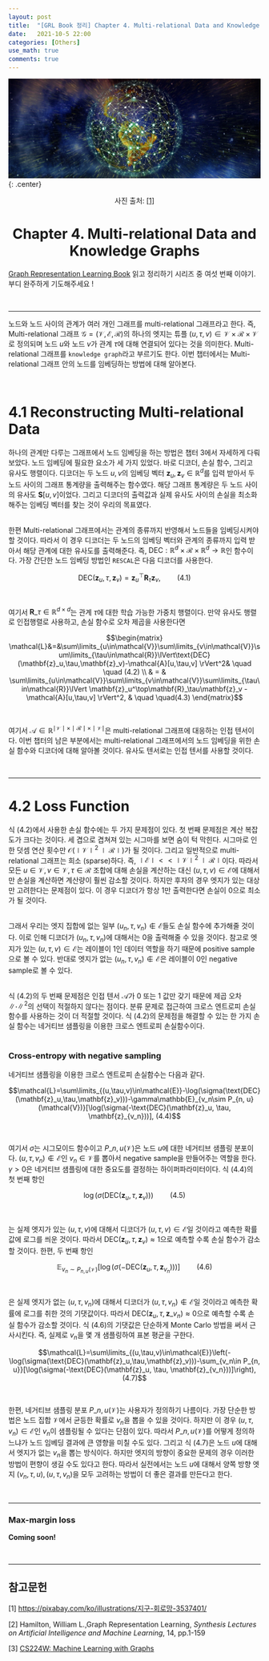```yaml
---
layout: post
title:  "[GRL Book 정리] Chapter 4. Multi-relational Data and Knowledge Graphs"
date:   2021-10-5 22:00
categories: [Others]
use_math: true
comments: true
---
```


![intro](https://raw.githubusercontent.com/HiddenBeginner/hiddenbeginner.github.io/master/static/img/_posts/2021-08-25-grl_book_ch3/earth-network.jpg){: .center}
<center>사진 출처: <a href="#ref1">[1]</a></center>

# <center>Chapter 4. Multi-relational Data and Knowledge Graphs</center>

[Graph Representation Learning Book](https://www.cs.mcgill.ca/~wlh/grl_book/) 읽고 정리하기 시리즈 중 여섯 번째 이야기. 부디 완주하게 기도해주세요 !

<br>

---

노드와 노드 사이의 관계가 여러 개인 그래프를 multi-relational 그래프라고 한다. 즉, Multi-relational 그래프 $\mathcal{G}=(\mathcal{V}, \mathcal{E}, \mathcal{R})$의 하나의 엣지는 튜플 $(u, \tau, v) \in \mathcal{V}\times\mathcal{R}\times\mathcal{V}$로 정의되며 노드 $u$와 노드 $v$가 관계 $\tau$에 대해 연결되어 있다는 것을 의미한다. Multi-relational 그래프를 `knowledge graph`라고 부르기도 한다.  이번 챕터에서는 Multi-relational 그래프 안의 노드를 임베딩하는 방법에 대해 알아본다.

<br>

# 4.1 Reconstructing Multi-relational Data
하나의 관계만 다루는 그래프에서 노드 임베딩을 하는 방법은 챕터 $3$에서 자세하게 다뤄보았다. 노드 임베딩에 필요한 요소가 세 가지 있었다. 바로 디코더, 손실 함수, 그리고 유사도 행렬이다. 디코더는 두 노드 $u, v$의 임베딩 벡터 $\mathbf{z}_u, \mathbf{z}_v\in\mathbb{R}^d$를 입력 받아서 두 노드 사이의 그래프 통계량을 출력해주는 함수였다.  해당 그래프 통계량은 두 노드 사이의 유사도 $\mathbf{S}[u, v]$이었다. 그리고 디코더의 출력값과 실제 유사도 사이의 손실을 최소화해주는 임베딩 벡터를 찾는 것이 우리의 목표였다.<br><br>

한편 Multi-relational 그래프에서는 관계의 종류까지 반영해서 노드들을 임베딩시켜야 할 것이다. 따라서 이 경우 디코더는 두 노드의 임베딩 벡터와 관계의 종류까지 입력 받아서 해당 관계에 대한 유사도를 출력해준다. 즉, $\text{DEC}:\mathbb{R}^d\times\mathcal{R}\times\mathbb{R}^d\rightarrow \mathbb{R}$인 함수이다. 가장 간단한 노드 임베딩 방법인 `RESCAL`은 다음 디코더를 사용한다.

$$\text{DEC}(\mathbf{z}_u,\tau,\mathbf{z}_v)=\mathbf{z}_u^\top\mathbf{R}_\tau\mathbf{z}_v, \quad \quad (4.1)$$

<br>

여기서 $\mathbf{R}\_\tau \in \mathbb{R}^{d\times d}$는 관계 $\tau$에 대한 학습 가능한 가중치 행렬이다. 만약 유사도 행렬로 인접행렬로 사용하고, 손실 함수로 오차 제곱을 사용한다면

$$\begin{matrix}
\mathcal{L}&=&\sum\limits_{u\in\mathcal{V}}\sum\limits_{v\in\mathcal{V}}\sum\limits_{\tau\in\mathcal{R}}\lVert\text{DEC}(\mathbf{z}_u,\tau,\mathbf{z}_v)-\mathcal{A}[u,\tau,v] \rVert^2& \quad \quad (4.2) \\
& = & \sum\limits_{u\in\mathcal{V}}\sum\limits_{v\in\mathcal{V}}\sum\limits_{\tau\in\mathcal{R}}\lVert \mathbf{z}_u^\top\mathbf{R}_\tau\mathbf{z}_v - \mathcal{A}[u,\tau,v] \rVert^2, & \quad \quad(4.3)
\end{matrix}$$

<br>

여기서 $\mathcal{A}\in\mathbb{R}^{\mid \mathcal{V} \mid \times \mid \mathcal{R} \mid \times \mid \mathcal{V} \mid}$은 multi-relational 그래프에 대응하는 인접 텐서이다. 이번 챕터의 남은 부분에서는 multi-relational 그래프에서의 노드 임베딩을 위한 손실 함수와 디코더에 대해 알아볼 것이다. 유사도 텐서로는 인접 텐서를 사용할 것이다.

<br>

---

# 4.2 Loss Function
식 $(4.2)$에서 사용한 손실 함수에는 두 가지 문제점이 있다. 첫 번째 문제점은 계산 복잡도가 크다는 것이다. 세 겹으로 겹쳐져 있는 시그마를 보면 숨이 턱 막힌다. 시그마로 인한 덧셈 연산 횟수만 $\mathcal{O}(\mid \mathcal{V} \mid^2 \mid \mathcal{R} \mid)$가 될 것이다. 그리고 일반적으로 multi-relational 그래프는 희소 (sparse)하다. 즉, $\mid \mathcal{E} \mid << \mid \mathcal{V} \mid^2 \mid \mathcal{R} \mid$이다.  따라서 모든 $u\in \mathcal{V}, v \in \mathcal{V}, \tau \in \mathcal{R}$ 조합에 대해 손실을 계산하는 대신 $(u, \tau, v)\in \mathcal{E}$에 대해서만 손실을 계산하면 계산량이 훨씬 감소할 것이다. 하지만 후자의 경우 엣지가 있는 대상만 고려한다는 문제점이 있다.  이 경우 디코더가 항상 1만 출력한다면 손실이 0으로 최소가 될 것이다. <br><br>

그래서 우리는 엣지 집합에 없는 일부 $(u_n, \tau, v_n)\notin \mathcal{E}$들도 손실 함수에 추가해줄 것이다.  이로 인해 디코더가 $(u_n, \tau, v_n)$에 대해서는 0을 출력해줄 수 있을 것이다. 참고로 엣지가 있는 $(u, \tau, v)\in\mathcal{E}$는 레이블이 1인 데이터 역할을 하기 때문에 positive sample으로 볼 수 있다. 반대로 엣지가 없는 $(u_n, \tau, v_n)\notin \mathcal{E}$은 레이블이 0인 negative sample로 볼 수 있다.<br><br>

식 $(4.2)$의 두 번째 문제점은 인접 텐서 $\mathcal{A}$가 0 또는 1 값만 갖기 때문에 제곱 오차 $\lVert \cdot \rVert^2$의 선택이 적절하지 않다는 점이다. 분류 문제로 접근하여 크로스 엔트로피 손실 함수를 사용하는 것이 더 적절할 것이다. 식 $(4.2)$의 문제점을 해결할 수 있는 한 가지 손실 함수는 네거티브 샘플링을 이용한 크로스 엔트로피 손실함수이다.<br><br>

### Cross-entropy with negative sampling
네거티브 샘플링을 이용한 크로스 엔트로피 손실함수는 다음과 같다.

$$\mathcal{L}=\sum\limits_{(u,\tau,v)\in\mathcal{E}}-\log(\sigma(\text{DEC}(\mathbf{z}_u,\tau,\mathbf{z}_v)))-\gamma\mathbb{E}_{v_n\sim P_{n, u}(\mathcal{V})}[\log(\sigma(-\text{DEC}(\mathbf{z}_u, \tau, \mathbf{z}_{v_n}))], (4.4)$$

<br>

여기서 $\sigma$는 시그모이드 함수이고 $P\_{n,u}(\mathcal{V})$은 노드 $u$에 대한 네거티브 샘플링 분포이다. $(u, \tau, v_n)\notin \mathcal{E}$인 $v_n \in \mathcal{V}$를 뽑아서 negative sample을 만들어주는 역할을 한다. $\gamma>0$은 네거티브 샘플링에 대한 중요도를 결정하는 하이퍼파라미터이다. 식 $(4.4)$의 첫 번째 항인

$$\log(\sigma(\text{DEC}(\mathbf{z}_u,\tau,\mathbf{z}_v))) \quad \quad (4.5)$$

<br>

는 실제 엣지가 있는 $(u, \tau, v)$에 대해서 디코더가 $(u, \tau, v)\in\mathcal{E}$일 것이라고 예측한 확률값에 로그를 씌운 것이다. 따라서 $\text{DEC}(\mathbf{z}_u, \tau, \mathbf{z}_v)\approx1$으로 예측할 수록 손실 함수가 감소할 것이다. 한편, 두 번째 항인

$$\mathbb{E}_{v_n\sim P_{n, u}(\mathcal{V})}[\log(\sigma(-\text{DEC}(\mathbf{z}_u, \tau, \mathbf{z}_{v_n})))] \quad \quad(4.6)$$

<br>

은 실제 엣지가 없는 $(u, \tau, v_n)$에 대해서 디코더가 $(u, \tau, v_n)\notin \mathcal{E}$일 것이라고 예측한 확률에 로그를 취한 것의 기댓값이다. 따라서 $\text{DEC}(\mathbf{z}_u, \tau, \mathbf{z}\_{v_n}) \approx 0$으로 예측할 수록 손실 함수가 감소할 것이다. 식 $(4.6)$의 기댓값은 단순하게 Monte Carlo 방법을 써서 근사시킨다. 즉, 실제로 $v_n$을 몇 개 샘플링하여 표본 평균을 구한다.

$$\mathcal{L}=\sum\limits_{(u,\tau,v)\in\mathcal{E}}\left(-\log(\sigma(\text{DEC}(\mathbf{z}_u,\tau,\mathbf{z}_v)))-\sum_{v_n\in P_{n, u}}[\log(\sigma(-\text{DEC}(\mathbf{z}_u, \tau, \mathbf{z}_{v_n}))]\right), (4.7)$$

<br>

한편, 네거티브 샘플링 분포 $P\_{n, u}(\mathcal{V})$는 사용자가 정의하기 나름이다. 가장 단순한 방법은 노드 집합 $\mathcal{V}$에서 균등한 확률로 $v_n$을 뽑을 수 있을 것이다. 하지만 이 경우 $(u, \tau, v_n)\in\mathcal{E}$인 $v_n$이 샘플링될 수 있다는 단점이 있다. 따라서  $P\_{n, u}(\mathcal{V})$를 어떻게 정의하느냐가 노드 임베딩 결과에 큰 영향을 미칠 수도 있다. 그리고 식 $(4.7)$은 노드 $u$에 대해서 엣지가 없는 $v_n$을 뽑는 방식이다. 하지만 엣지의 방향이 중요한 문제의 경우 이러한 방법이 편향이 생길 수도 있다고 한다. 따라서 실전에서는 노드 $u$에 대해서 양쪽 방향 엣지 $(v_n, \tau, u),(u,\tau,v_n)$을 모두 고려하는 방법이 더 좋은 결과를 만든다고 한다.

<br>

---

### Max-margin loss
**Coming soon!**

<br>

---

## 참고문헌
<p id="ref1">[1] <a href="https://pixabay.com/ko/illustrations/%ec%a7%80%ea%b5%ac-%ed%9a%8c%eb%a1%9c%eb%a7%9d-3537401/" target="_blank">https://pixabay.com/ko/illustrations/지구-회로망-3537401/</a></p>
<p id="ref2">[2] Hamilton, William L.,Graph Representation Learning, <i>Synthesis Lectures on Artificial Intelligence and Machine Learning</i>, 14, pp.1-159</p>
<p id="ref3">[3] <a href="http://web.stanford.edu/class/cs224w/" target="_blank">CS224W: Machine Learning with Graphs</a></p>
